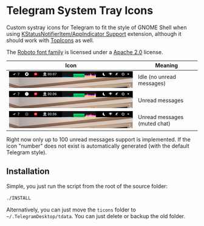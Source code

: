 # Telegram System Tray Icons
Custom systray icons for Telegram to fit the style of GNOME Shell when using [KStatusNotifierItem/AppIndicator Support](https://extensions.gnome.org/extension/615/appindicator-support/) extension, although it should work with [TopIcons](https://extensions.gnome.org/extension/1031/topicons/) as well.

The [Roboto font family](https://github.com/google/roboto) is licensed under a [Apache 2.0](https://www.apache.org/licenses/LICENSE-2.0) license.

| Icon | Meaning |
|------|---------|
| ![image](screenshots/icon-idle.png)              | Idle (no unread messages)    |
| ![image](screenshots/icon-notification.png)      | Unread messages              |
| ![image](screenshots/icon-notification-mute.png) | Unread messages (muted chat) |


Right now only up to 100 unread messages support is implemented. If the icon "number" does not exist is automatically generated (with the default Telegram style).

## Installation

Simple, you just run the script from the root of the source folder:
```bash
./INSTALL
```
Alternatively, you can just move the `ticons` folder to `~/.TelegramDesktop/tdata`. You can just delete or backup the old folder.
